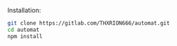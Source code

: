Installation:

```sh
git clone https://gitlab.com/THXRION666/automat.git
cd automat
npm install
```
